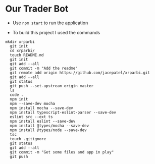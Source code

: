 # Our Trader Bot

* Use `npm start` to run the application

* To build this project I used the commands

```
mkdir xrparbi
  git init
  cd xrparbi/
  touch README.md
  git init
  git add --all
  git commit -m "Add the readme"
  git remote add origin https://github.com/jacepatel/xrparbi.git
  git add --all
  git status
  git push --set-upstream origin master
  ls
  code .
  npm init
  npm --save-dev mocha
  npm install mocha --save-dev
  npm install typescript-eslint-parser --save-dev
  eslint src --ext ts
  npm install eslint --save-dev
  npm install @types/mocha --save-dev
  npm install @types/node --save-dev
  tsc
  touch .gitignore
  git status
  git add --all
  git commit -m "Get some files and app in play"
  git push
```